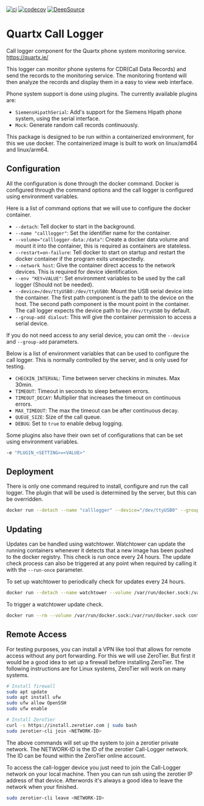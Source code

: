 [![ci](https://github.com/quartx-analytics/calllogger/actions/workflows/ci.yml/badge.svg)](https://github.com/quartx-analytics/calllogger/actions/workflows/ci.yml)
[![codecov](https://codecov.io/gh/quartx-analytics/calllogger/branch/master/graph/badge.svg?token=AH0TIQ7F8V)](https://codecov.io/gh/quartx-analytics/calllogger)
[![DeepSource](https://deepsource.io/gh/quartx-analytics/calllogger.svg/?label=active+issues&token=Mreie4RAWMjhCZ2JORGFbhnn)](https://deepsource.io/gh/quartx-analytics/calllogger/?ref=repository-badge)


Quartx Call Logger
==================

Call logger component for the Quartx phone system monitoring service. https://quartx.ie/

This logger can monitor phone systems for CDR(Call Data Records) and send the records to the monitoring service.
The monitoring frontend will then analyze the records and display them in a easy to view web interface.

Phone system support is done using plugins. The currently available plugins are:

* ``SiemensHipathSerial``: Add's support for the Siemens Hipath phone system, using the serial interface.
* ``Mock``: Generate random call records continuously.

This package is designed to be run within a containerized environment, for this we use docker.
The containerized image is built to work on linux/amd64 and linux/arm64.


Configuration
-------------

All the configuration is done through the docker command. Docker is configured through the command options and
the call logger is configured using environment variables.

Here is a list of command options that we will use to configure the docker container.

* ``--detach``: Tell docker to start in the background.
* ``--name "calllogger"``: Set the identifier name for the container.
* ``--volume="calllogger-data:/data"``: Create a docker data volume and mount it into the container,
  this is required as containers are stateless.
* ``--restart=on-failure``: Tell docker to start on startup and restart the docker container if
  the program exits unexpectedly.
* ``--network host``: Give the container direct access to the network devices. This is required
  for device identification.
* ``--env "KEY=VALUE"``: Set environment variables to be used by the call logger (Should not be needed).
* ``--device=/dev/ttyUSB0:/dev/ttyUSB0``: Mount the USB serial device into the container.
  The first path component is the path to the device on the host. The second path component is the mount point
  in the container. The call logger expects the device path to be ``/dev/ttyUSB0`` by default.
* ``--group-add dialout``: This will give the container permission to access a serial device.

If you do not need access to any serial device, you can omit the ``--device`` and ``--group-add`` parameters.

Below is a list of environment variables that can be used to configure the call logger. This is normally
controlled by the server, and is only used for testing.

* ``CHECKIN_INTERVAL``: Time between server checkins in minutes. Max 30min.
* ``TIMEOUT``: Timeout in seconds to sleep between errors.
* ``TIMEOUT_DECAY``: Multiplier that increases the timeout on continuous errors.
* ``MAX_TIMEOUT``: The max the timeout can be after continuous decay.
* ``QUEUE_SIZE``: Size of the call queue.
* ``DEBUG``: Set to ``true`` to enable debug logging.

Some plugins also have their own set of configurations that can be set using environment variables.

```bash
-e "PLUGIN_<SETTING>=<VALUE>"
```


Deployment
----------

There is only one command required to install, configure and run the call logger.
The plugin that will be used is determined by the server, but this can be overridden.

```bash
docker run --detach --name "calllogger" --device="/dev/ttyUSB0" --group-add dialout --volume="calllogger-data:/data" --restart=on-failure --network host ghcr.io/quartx-analytics/calllogger
```


Updating
--------

Updates can be handled using watchtower. Watchtower can update the running containers
whenever it detects that a new image has been pushed to the docker registry. This check is run once every 24 hours.
The update check process can also be triggered at any point when required by calling it with the ``--run-once`` parameter.

To set up watchtower to periodically check for updates every 24 hours.
```bash
docker run --detach --name watchtower --volume /var/run/docker.sock:/var/run/docker.sock containrrr/watchtower --cleanup --interval 86400
```
To trigger a watchtower update check.
```bash
docker run --rm --volume /var/run/docker.sock:/var/run/docker.sock containrrr/watchtower --run-once --cleanup
```


Remote Access
-------------

For testing purposes, you can install a VPN like tool that allows for remote access without any port forwarding. 
For this we will use ZeroTier. But first it would be a good idea to set up a firewall before installing ZeroTier.
The following instructions are for Linux systems, ZeroTier will work on many systems.
```bash
# Install firewall
sudo apt update
sudo apt install ufw
sudo ufw allow OpenSSH
sudo ufw enable
```

```bash
# Install ZeroTier
curl -s https://install.zerotier.com | sudo bash
sudo zerotier-cli join <NETWORK-ID>
```
The above commands will set up the system to join a zerotier private network. The NETWORK-ID is the ID of the
zerotier Call-Logger network. The ID can be found within the ZeroTier online account.

To access the call-logger device you just need to join the Call-Logger network on your local machine.
Then you can run ssh using the zerotier IP address of that device. Afterwords it's always a good idea to leave
the network when your finished.
```bash
sudo zerotier-cli leave <NETWORK-ID>
```
